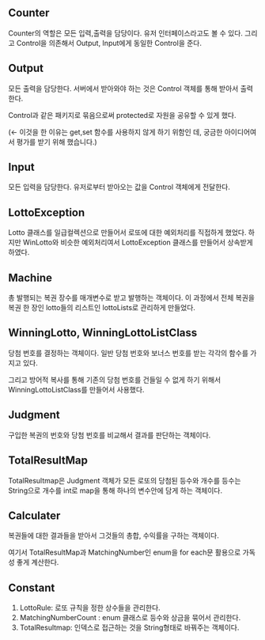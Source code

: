 ## CounterCounter의 역할은 모든 입력,출력을 담당이다. 유저 인터페이스라고도 볼 수 있다.그리고 Control을 의존해서 Output, Input에게 동일한 Control을 준다.## Output모든 출력을 담당한다. 서버에서 받아와야 하는 것은 Control 객체를 통해 받아서 출력한다.Control과 같은 패키지로 묶음으로써 protected로 자원을 공유할 수 있게 했다.(← 이것을 한 이유는 get,set 함수를 사용하지 않게 하기 위함인 데, 궁금한 아이디어여서 평가를 받기 위해 했습니다.)## Input모든 입력을 담당한다. 유저로부터 받아오는 값을 Control 객체에게 전달한다.## LottoExceptionLotto 클래스를 일급컬렉션으로 만들어서 로또에 대한 예외처리를 직접하게 했었다. 하지만 WinLotto와 비슷한 예외처리여서 LottoException 클래스를 만들어서상속받게 하였다.## Machine총 발행되는 복권 장수를 매개변수로 받고 발행하는 객체이다. 이 과정에서 전체 복권을 복권 한 장인 lotto들의 리스트인 lottoLists로 관리하게 만들었다.## WinningLotto, WinningLottoListClass당첨 번호를 결정하는 객체이다. 일반 당첨 번호와 보너스 번호를 받는 각각의 함수를 가지고 있다.그리고 방어적 복사를 통해 기존의 당첨 번호를 건들일 수 없게 하기 위해서WinningLottoListClass를 만들어서 사용했다.## Judgment구입한 복권의 번호와 당첨 번호를 비교해서 결과를 판단하는 객체이다.## TotalResultMapTotalResultmap은 Judgment 객체가 모든 로또의 당첨된 등수와 개수를 등수는 String으로 개수를 int로 map을 통해 하나의 변수안에 담게 하는 객체이다.## Calculater복권들에 대한 결과들을 받아서 그것들의 총합, 수익률을 구하는 객체이다.여기서 TotalResultMap과 MatchingNumber인 enum을 for each문 활용으로 가독성 좋게 계산한다.## Constant1. LottoRule: 로또 규칙을 정한 상수들을 관리한다.2. MatchingNumberCount : enum 클래스로 등수와 상금을 묶어서 관리한다.3. TotalResultmap: 인덱스로 접근하는 것을 String형태로 바꿔주는 객체이다.